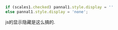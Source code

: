 ```js
if (scales1.checked) pannal1.style.display = ''
else pannal1.style.display = 'none';
```

js的显示隐藏是这么搞的.